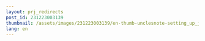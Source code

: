 ```yaml
---
layout: prj_redirects
post_id: 231223003139
thumbnail: /assets/images/231223003139/en-thumb-unclesnote-setting_up_jenkins_on_synology_nas_docker.png
lang: en
---
```

